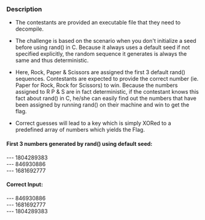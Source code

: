 ### Description
- The contestants are provided an executable file that they need to decompile.

- The challenge is based on the scenario when you don't initialize a seed before using rand() in C. Because it always uses a default seed if not specified explicitly, the random sequence it generates is always the same and thus deterministic.

- Here, Rock, Paper & Scissors are assigned the first 3 default rand() sequences. Contestants are expected to provide the correct number (ie. Paper for Rock, Rock for Scissors) to win. Because the numbers assigned to R P & S are in fact deterministic, if the contestant knows this fact about rand() in C, he/she can easily find out the numbers that have been assigned by running rand() on their machine and win to get the flag. 

- Correct guesses will lead to a key which is simply XORed to a predefined array of numbers which yields the Flag.

#### First 3 numbers generated by rand() using default seed:
--- 1804289383 <br>
--- 846930886 <br>
--- 1681692777 <br>

#### Correct Input:
---  846930886 <br>
--- 1681692777 <br>
--- 1804289383 <br>
